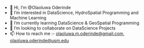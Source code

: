 - 👋 Hi, I’m @Olaoluwa Oderinde
- 👀 I’m interested in DataScience, HydroSpatial Programming and Machine Learning
- 🌱 I’m currently learning DataScience & GeoSpatial Programming
- 💞️ I’m looking to collaborate on DataScience Projects
- 📫 How to reach me :- olaoluwa.m.oderinde@gmail.com, olaoluwa.oderinde@usm.edu

<!---
Laolu-Oderinde/Laolu-Oderinde is a ✨ special ✨ repository because its `README.md` (this file) appears on your GitHub profile.
You can click the Preview link to take a look at your changes.
--->
